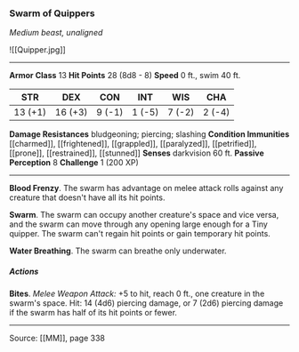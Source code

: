 ### Swarm of Quippers
_Medium beast, unaligned_

![[Quipper.jpg]]




---

**Armor Class** 13
**Hit Points** 28 (8d8 - 8)
**Speed** 0 ft., swim 40 ft.

| STR     | DEX     | CON     | INT     | WIS     | CHA     |
|---------|---------|---------|---------|---------|---------|
| 13 (+1) | 16 (+3) | 9 (-1) | 1 (-5) | 7 (-2) | 2 (-4) |

**Damage Resistances** bludgeoning; piercing; slashing
**Condition Immunities** [[charmed]], [[frightened]], [[grappled]], [[paralyzed]], [[petrified]], [[prone]], [[restrained]], [[stunned]]
**Senses** darkvision 60 ft.
**Passive Perception** 8
**Challenge** 1 (200 XP)

---

**Blood Frenzy**. The swarm has advantage on melee attack rolls against any creature that doesn't have all its hit points.

**Swarm**. The swarm can occupy another creature's space and vice versa, and the swarm can move through any opening large enough for a Tiny quipper. The swarm can't regain hit points or gain temporary hit points.

**Water Breathing**. The swarm can breathe only underwater.

##### Actions
**Bites**. _Melee Weapon Attack:_ +5 to hit, reach 0 ft., one creature in the swarm's space. Hit: 14 (4d6) piercing damage, or 7 (2d6) piercing damage if the swarm has half of its hit points or fewer.


---

Source: [[MM]], page 338